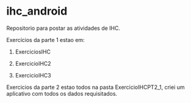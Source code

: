 # ihc_android
Repositorio para postar as atividades de IHC.

Exercícios da parte 1 estao em: 

1) ExerciciosIHC

2) ExercicioIHC2

3) ExercicioIHC3

Exercicios da parte 2 estao todos na pasta ExercicioIHCPT2_1, criei um aplicativo com todos os dados requisitados.
